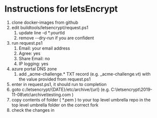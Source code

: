 # Instructions for letsEncrypt
1. clone docker-images from github
2. edit buildtools/letsencrypt/request.ps1
    1. update line -d *.yourtld
    2. remove --dry-run if you are confident
3. run request.ps1
    1. Email: your email address
    2. Agree: yes
    3. Share Email: no
    4. IP logging: yes
4. azure portal DNS zone
    1. add _acme-challenge.* TXT record (e.g. _acme-challenge.vt) with the value provided from request.ps1
5. enter in request.ps1, it should run to completion
6. goto c:/letsencrypt/{DATE}/etc/archive/{url} (e.g. C:\letsencrypt\2019-11-08\etc\archive\testing.com )
7. copy contents of folder ( *.pem ) to your top level umbrella repo in the top level umbrella folder on the correct fork
8. check the changes in


